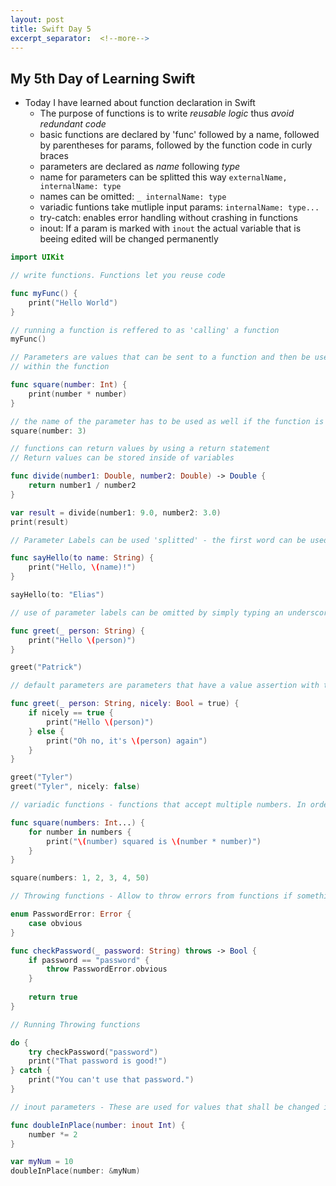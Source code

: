 ```yaml
---
layout: post
title: Swift Day 5
excerpt_separator:  <!--more-->
---
```


## My 5th Day of Learning Swift

* Today I have learned about function declaration in Swift
  - The purpose of functions is to write _reusable logic_ thus _avoid redundant code_
  - basic functions are declared by 'func' followed by a name, followed by parentheses for params, followed by the function code in curly braces
  - parameters are declared as _name_ following _type_
  - name for parameters can be splitted this way `externalName, internalName: type`
  - names can be omitted: `_ internalName: type`
  - variadic funtions take mutliple input params: `internalName: type...`
  - try-catch: enables error handling without crashing in functions
  - inout: If a param is marked with `inout` the actual variable that is beeing edited will be changed permanently

```swift
import UIKit

// write functions. Functions let you reuse code

func myFunc() {
    print("Hello World")
}

// running a function is reffered to as 'calling' a function
myFunc()

// Parameters are values that can be sent to a function and then be used
// within the function

func square(number: Int) {
    print(number * number)
}

// the name of the parameter has to be used as well if the function is called
square(number: 3)

// functions can return values by using a return statement
// Return values can be stored inside of variables

func divide(number1: Double, number2: Double) -> Double {
    return number1 / number2
}

var result = divide(number1: 9.0, number2: 3.0)
print(result)

// Parameter Labels can be used 'splitted' - the first word can be used for external use, the second one for internal use

func sayHello(to name: String) {
    print("Hello, \(name)!")
}

sayHello(to: "Elias")

// use of parameter labels can be omitted by simply typing an underscore for one of the positions where you would type a string otherwise

func greet(_ person: String) {
    print("Hello \(person)")
}

greet("Patrick")

// default parameters are parameters that have a value assertion with them inside the function head

func greet(_ person: String, nicely: Bool = true) {
    if nicely == true {
        print("Hello \(person)")
    } else {
        print("Oh no, it's \(person) again")
    }
}

greet("Tyler")
greet("Tyler", nicely: false)

// variadic functions - functions that accept multiple numbers. In order to make a function variadric simply write '...' behind a parameters type

func square(numbers: Int...) {
    for number in numbers {
        print("\(number) squared is \(number * number)")
    }
}

square(numbers: 1, 2, 3, 4, 50)

// Throwing functions - Allow to throw errors from functions if something goes wrong

enum PasswordError: Error {
    case obvious
}

func checkPassword(_ password: String) throws -> Bool {
    if password == "password" {
        throw PasswordError.obvious
    }
    
    return true
}

// Running Throwing functions

do {
    try checkPassword("password")
    print("That password is good!")
} catch {
    print("You can't use that password.")
}

// inout parameters - These are used for values that shall be changed inside a function with the changes to affect the original value outside the function

func doubleInPlace(number: inout Int) {
    number *= 2
}

var myNum = 10
doubleInPlace(number: &myNum)
```